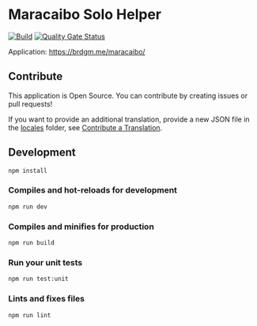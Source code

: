 #  Maracaibo Solo Helper

[![Build](https://github.com/brdgm/maracaibo-solo-helper/actions/workflows/build.yml/badge.svg?branch=develop)](https://github.com/brdgm/maracaibo-solo-helper/actions?query=workflow%3ABuild+branch%3Adevelop)
[![Quality Gate Status](https://sonarcloud.io/api/project_badges/measure?project=brdgm_maracaibo-solo-helper&metric=alert_status)](https://sonarcloud.io/summary/new_code?id=brdgm_maracaibo-solo-helper)


Application: https://brdgm.me/maracaibo/


## Contribute

This application is Open Source. You can contribute by creating issues or pull requests!

If you want to provide an additional translation, provide a new JSON file in the [locales](https://github.com/brdgm/maracaibo-solo-helper/tree/develop/src/locales) folder, see [Contribute a Translation](https://github.com/brdgm/brdgm.github.io/wiki/Contribute-a-Translation).


## Development
```
npm install
```

### Compiles and hot-reloads for development
```
npm run dev
```

### Compiles and minifies for production
```
npm run build
```

### Run your unit tests
```
npm run test:unit
```

### Lints and fixes files
```
npm run lint
```
